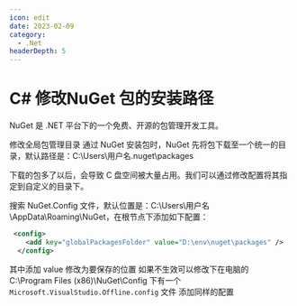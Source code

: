 ```yaml
---
icon: edit
date: 2023-02-09
category:
  - .Net
headerDepth: 5
---
```



# C# 修改NuGet 包的安装路径
NuGet 是 .NET 平台下的一个免费、开源的包管理开发工具。

修改全局包管理目录
通过 NuGet 安装包时，NuGet 先将包下载至一个统一的目录，默认路径是：C:\Users\用户名\.nuget\packages

下载的包多了以后，会导致 C 盘空间被大量占用。我们可以通过修改配置将其指定到自定义的目录下。

搜索 NuGet.Config 文件，默认位置是：C:\Users\用户名\AppData\Roaming\NuGet，在根节点下添加如下配置：
``` xml
 <config>
	<add key="globalPackagesFolder" value="D:\env\nuget\packages" />
  </config>
```
其中添加 value  修改为要保存的位置 如果不生效可以修改下在电脑的 C:\Program Files (x86)\NuGet\Config 下有一个 ```Microsoft.VisualStudio.Offline.config``` 文件 添加同样的配置

